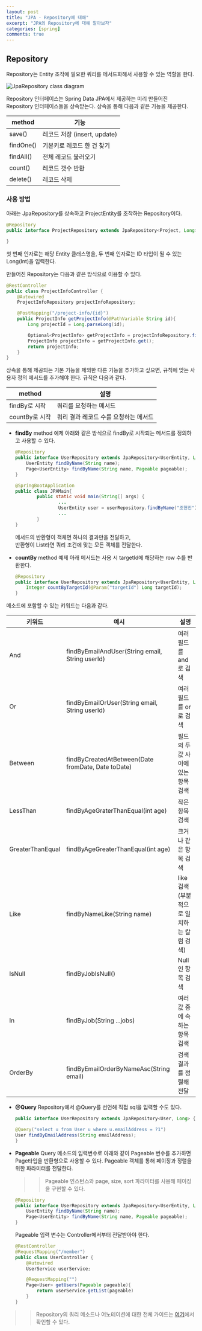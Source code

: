 ```yaml
---
layout: post
title: "JPA - Repository에 대해"
excerpt: "JPA의 Repository에 대해 알아보자"
categories: [spring]
comments: true
---
```


## Repository 
Repository는 Entity 조작에 필요한 쿼리를 메서드화해서 사용할 수 있는 역할을 한다. 

![JpaRepository class diagram](JpaRepository.png)

Repository 인터페이스는 Spring Data JPA에서 제공하는 미리 만들어진 Repository 인터페이스들을 상속받는다.
상속을 통해 다음과 같은 기능을 제공한다.

| method | 기능 | 
|--------|------|
| save() | 레코드 저장 (insert, update) |
| findOne() | 기본키로 레코드 한 건 찾기 |
| findAll() | 전체 레코드 불러오기 | 
| count() | 레코드 갯수 반환 | 
| delete() | 레코드 삭제 | 

### 사용 방법 
아래는 JpaRepository를 상속하고 ProjectEntity를 조작하는 Repository이다. 
```java
@Repository
public interface ProjectRepository extends JpaRepository<Project, Long> {

}
```
첫 번째 인자로는 해당 Entity 클래스명을, 두 번째 인자로는 ID 타입이 될 수 있는 Long(Int)을 입력한다. 

만들어진 Repository는 다음과 같은 방식으로 이용할 수 있다. 
```java
@RestController
public class ProjectInfoController {
    @Autowired
    ProjectInfoRepository projectInfoRepository;

    @PostMapping("/project-info/{id}")
    public ProjectInfo getProjectInfo(@PathVariable String id){
        Long projectId = Long.parseLong(id);

        Optional<ProjectInfo> getProjectInfo = projectInfoRepository.findById(projectId);
        ProjectInfo projectInfo = getProjectInfo.get();
        return projectInfo;
    }
}
```
상속을 통해 제공되는 기본 기능을 제외한 다른 기능을 추가하고 싶으면, 규칙에 맞는 사용자 정의 메서드를 추가해야 한다.
규칙은 다음과 같다.

| method | 설명 |
|--------|------|
| findBy로 시작 | 쿼리를 요청하는 메서드 |
| countBy로 시작 | 쿼리 결과 레코드 수를 요청하는 메서드 | 

- **findBy** method 예제
아래와 같은 방식으로 findBy로 시작되는 메서드를 정의하고 사용할 수 있다. 
    ```java
    @Repository
    public interface UserRepository extends JpaRepository<UserEntity, Long>{
        UserEntity findByName(String name);
        Page<UserEntity> findByName(String name, Pageable pageable); 
    }
    ```
    ```java 
    @SpringBootApplication
    public class JPAMain{
            public static void main(String[] args) {
                    ...
                    UserEntity user = userRepository.findByName("조현진");
                    ...
            }
    }
    ```
    메서드의 반환형이 객체면 하나의 결과만을 전달하고,<br>반환형이 List라면 쿼리 조건에 맞는 모든 객체를 전달한다. 
    
- **countBy** method 예제
아래 메서드는 사용 시 targetId에 해당하는 row 수를 반환한다. 
    ```java
    @Repository
    public interface UserRepository extends JpaRepository<UserEntity, Long>{
        Integer countByTargetId(@Param("targetId") Long targetId);
    }
    ```

메소드에 포함할 수 있는 키워드는 다음과 같다.

| 키워드 | 예시 | 설명 |
| ----- | ------| ----|
| And | findByEmailAndUser(String email, String userId) | 여러 필드를 and로 검색 |
| Or | findByEmailOrUser(String email, String userId) | 여러 필드를 or로 검색 |
| Between |  findByCreatedAtBetween(Date fromDate, Date toDate) | 필드의 두 값 사이에 있는 항목 검색 |
| LessThan |  findByAgeGraterThanEqual(int age) | 작은 항목 검색 | 
| GreaterThanEqual | findByAgeGreaterThanEqual(int age) | 크거나 같은 항목 검색 |
| Like | findByNameLike(String name) | like 검색(부분적으로 일치하는 칼럼 검색) |
| IsNull | findByJobIsNull() | Null인 항목 검색 |
| In | findByJob(String ...jobs) | 여러 값 중에 속하는 항목 검색 |
| OrderBy |  findByEmailOrderByNameAsc(String email) | 검색 결과를 정렬해 전달 | 


- **@Query**
Repository에서 @Query를 선언해 직접 sql을 입력할 수도 있다. 
    ```java
    public interface UserRepository extends JpaRepository<User, Long> {

    @Query("select u from User u where u.emailAddress = ?1")
    User findByEmailAddress(String emailAddress);
    }
    ```
- **Pageable**
    Query 메소드의 입력변수로 아래와 같이 Pageable 변수를 추가하면 Page타입을 반환형으로 사용할 수 있다.
    Pageable 객체를 통해 페이징과 정렬을 위한 파라미터를 전달한다.
    >>Pageable 인스턴스와 page, size, sort 파라미터를 사용해 페이징을 구현할 수 있다. 
    ```java
    @Repository
    public interface UserRepository extends JpaRepository<UserEntity, Long>{
        UserEntity findByName(String name);
        Page<UserEntity> findByName(String name, Pageable pageable); 
    }
    ```
    Pageable 입력 변수는 Controller에서부터 전달받아야 한다.
    ```java
    @RestController
    @RequestMapping("/member")
    public class UserController {
        @Autowired
        UserService userService; 

        @RequestMapping("")
        Page<User> getUsers(Pageable pageable){
            return userService.getList(pageable)
        }
    }
    ```

>>Repository의 쿼리 메소드나 어노테이션에 대한 전체 가이드는 [여기](https://docs.spring.io/spring-data/jpa/docs/1.10.1.RELEASE/reference/html/#jpa.sample-app.finders.strategies)에서 확인할 수 있다. 





